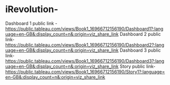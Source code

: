 # iRevolution- 
Dashboard 1 public link -https://public.tableau.com/views/Book1_16966712156190/Dashboard1?:language=en-GB&:display_count=n&:origin=viz_share_link
Dashboard 2 public link-https://public.tableau.com/views/Book1_16966712156190/Dashboard2?:language=en-GB&:display_count=n&:origin=viz_share_link
Dashboard 3 public link-https://public.tableau.com/views/Book1_16966712156190/Dashboard3?:language=en-GB&:display_count=n&:origin=viz_share_link
Story public link-https://public.tableau.com/views/Book1_16966712156190/Story1?:language=en-GB&:display_count=n&:origin=viz_share_link
